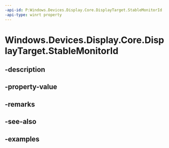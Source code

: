```yaml
---
-api-id: P:Windows.Devices.Display.Core.DisplayTarget.StableMonitorId
-api-type: winrt property
---
```


<!-- Property syntax.
public string StableMonitorId { get; }
-->

# Windows.Devices.Display.Core.DisplayTarget.StableMonitorId

## -description

## -property-value

## -remarks

## -see-also

## -examples

